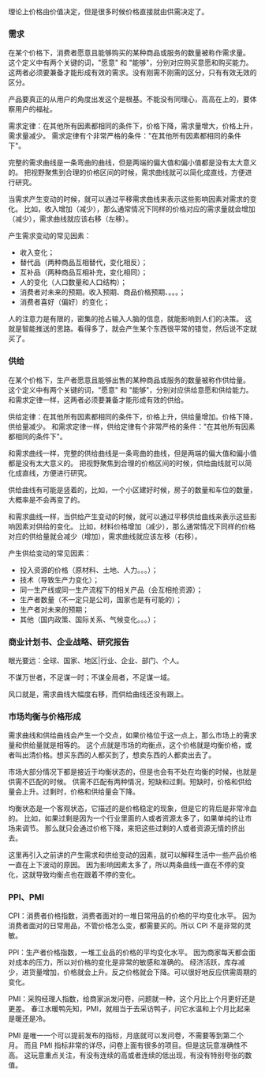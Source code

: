理论上价格由价值决定，但是很多时候价格直接就由供需决定了。

### 需求

在某个价格下，消费者愿意且能够购买的某种商品或服务的数量被称作需求量。
这个定义中有两个关键的词，"愿意" 和 "能够"，分别对应购买意愿和购买能力。
这两者必须要兼备才能形成有效的需求。没有刚需不刚需的区分，只有有效无效的区分。

产品要真正的从用户的角度出发这个是根基。不能没有同理心，高高在上的，要体察用户的福祉。

需求定律：在其他所有因素都相同的条件下，价格下降，需求量增大，价格上升，需求量减少。
需求定律有个非常严格的条件："在其他所有因素都相同的条件下"。

完整的需求曲线是一条弯曲的曲线，但是两端的偏大值和偏小值都是没有太大意义的。
把视野聚焦到合理的价格区间的时候，需求曲线就可以简化成直线，方便进行研究。

当需求产生变动的时候，就可以通过平移需求曲线来表示这些影响因素对需求的变化。
比如，收入增加（减少），那么通常情况下同样的价格对应的需求量就会增加（减少），需求曲线就应该右移（左移）。

产生需求变动的常见因素：
- 收入变化；
- 替代品（两种商品互相替代，变化相反）；
- 互补品（两种商品互相补充，变化相同）；
- 人的变化（人口数量和人口结构）；
- 消费者对未来的预期。收入预期、商品价格预期、。。。；
- 消费者喜好（偏好）的变化；

人的注意力是有限的，密集的抢占输入人脑的信息，就能影响到人们的决策。
这就是智能推送的思路。看得多了，就会产生某个东西很平常的错觉，然后说不定就买了。

### 供给

在某个价格下，生产者愿意且能够出售的某种商品或服务的数量被称作供给量。
这个定义中有两个关键的词，"愿意" 和 "能够"，分别对应供给意愿和供给能力。
和需求定律一样，这两者必须要兼备才能形成有效的供给。

供给定律：在其他所有因素都相同的条件下，价格上升，供给量增加。价格下降，供给量减少。
和需求定律一样，供给定律有个非常严格的条件："在其他所有因素都相同的条件下"。

和需求曲线一样，完整的供给曲线是一条弯曲的曲线，但是两端的偏大值和偏小值都是没有太大意义的。
把视野聚焦到合理的价格区间的时候，供给曲线就可以简化成直线，方便进行研究。

供给曲线有可能是竖着的，比如，一个小区建好时候，房子的数量和车位的数量，大概率是不会再变了的。

和需求曲线一样，当供给产生变动的时候，就可以通过平移供给曲线来表示这些影响因素对供给的变化。
比如，材料价格增加（减少），那么通常情况下同样的价格对应的供给量就会减少（增加），需求曲线就应该左移（右移）。

产生供给变动的常见因素：
- 投入资源的价格（原材料、土地、人力。。。）；
- 技术（导致生产力变化）；
- 同一生产线或同一生产流程下的相关产品（会互相抢资源）；
- 生产者数量（不一定只是公司，国家也是有可能的）；
- 生产者对未来的预期；
- 其他（国内政策、国际关系、气候变化。。。）；

### 商业计划书、企业战略、研究报告

眼光要远：全球、国家、地区|行业、企业、部门、个人。

不谋万世者，不足谋一时；不谋全局者，不足谋一域。

风口就是，需求曲线大幅度右移，而供给曲线还没有跟上。

### 市场均衡与价格形成

需求曲线和供给曲线会产生一个交点，如果价格位于这一点上，那么市场上的需求量和供给量就是相等的。
这个点就是市场的均衡点，这个价格就是均衡价格，或者叫出清价格。想买东西的人都买到了，想卖东西的人都卖出去了。

市场大部分情况下都是接近于均衡状态的，但是也会有不处在均衡的时候，也就是供需不匹配的时候。
供需不匹配有两种情况，短缺和过剩。短缺时，价格和供给量会上升。过剩时，价格和供给量会下降。

均衡状态是一个客观状态，它描述的是价格稳定的现象，但是它的背后是非常冷血的。
比如，如果过剩是因为一个行业里面的人或者资源太多了，如果单纯的让市场来调节。
那么就只会通过价格下降，来把这些过剩的人或者资源无情的挤出去。

这里再引入之前讲的产生需求和供给变动的因素，就可以解释生活中一些产品价格一直在上下波动的原因。
因为影响因素太多了，所以两条曲线一直在不停的变化，这就导致均衡点也在跟着不停的变化。

### PPI、PMI

CPI：消费者价格指数，消费者面对的一堆日常用品的价格的平均变化水平。
因为消费者面对的日常用品，不管价格怎么变，都需要买的。所以 CPI 不是非常的灵敏。

PPI：生产者价格指数，一堆工业品的价格的平均变化水平。
因为商家每天都会面对成本的压力，所以对价格的变化是非常的敏感和准确的。
经济活跃，库存减少，进货量增加，价格就会上升。反之价格就会下降。可以很好地反应供需周期的变化。

PMI：采购经理人指数，给商家派发问卷，问题就一种，这个月比上个月更好还是更差。
春江水暖鸭先知，PMI，就相当于去采访鸭子，问它水温和上个月比起来是暖还是冷。

PMI 是唯一一个可以提前发布的指标，月底就可以发问卷，不需要等到第二个月。
而且 PMI 指标非常的详尽，问卷上面有很多的项目。但是这玩意准确性不高。
这玩意重点关注，有没有连续的高或者连续的低出现，有没有特别夸张的数值。
